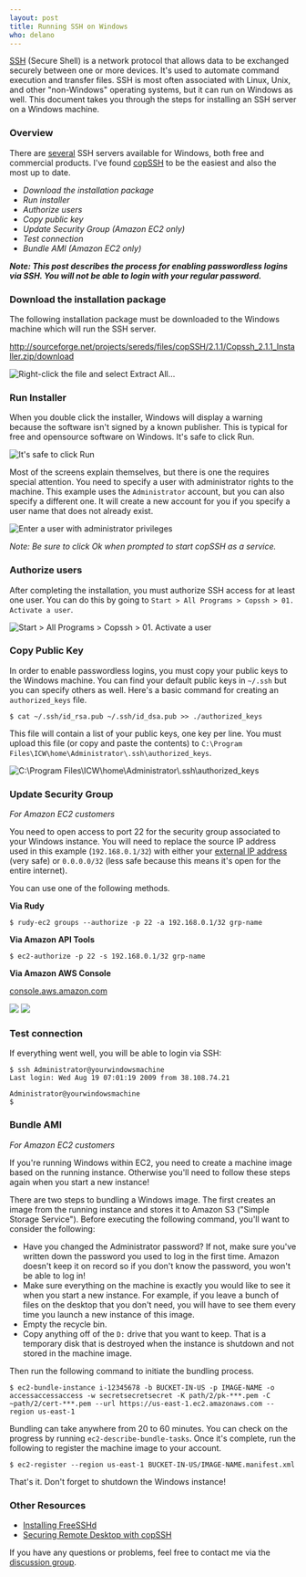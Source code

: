 ```yaml
---
layout: post
title: Running SSH on Windows
who: delano
---
```



[SSH](http://en.wikipedia.org/wiki/Secure_Shell) (Secure Shell) is a network protocol that allows data to be exchanged securely between one or more devices. It's used to automate command execution and transfer files. SSH is most often associated with Linux, Unix, and other "non-Windows" operating systems, but it can run on Windows as well. This document takes you through the steps for installing an SSH server on a Windows machine. 

### Overview ###


There are [several](http://www.openssh.com/windows.html) SSH servers available for Windows, both free and commercial products. I've found [copSSH](http://www.itefix.no/copssh/) to be the easiest and also the most up to date. 

* _Download the installation package_
* _Run installer_
* _Authorize users_
* _Copy public key_
* _Update Security Group (Amazon EC2 only)_ 
* _Test connection_
* _Bundle AMI (Amazon EC2 only)_

***Note: This post describes the process for enabling passwordless logins via SSH. You will not be able to login with your regular password.***


### Download the installation package ###

The following installation package must be downloaded to the Windows machine which will run the SSH server. 

<a href="http://sourceforge.net/projects/sereds/files/copSSH/2.1.1/Copssh_2.1.1_Installer.zip/download">http://sourceforge.net/projects/sereds/files/copSSH/2.1.1/Copssh_2.1.1_Installer.zip/download</a>

<img class="graphic" src="/blog/assets/2009-q3/ssh-on-windows-01-extract.png" border="0" alt="Right-click the file and select Extract All..." />


### Run Installer ###

When you double click the installer, Windows will display a warning because the software isn't signed by a known publisher. This is typical for free and opensource software on Windows. It's safe to click Run. 

<img class="graphic" src="/blog/assets/2009-q3/ssh-on-windows-03-accept.png" border="0" alt="It's safe to click Run" />

Most of the screens explain themselves, but there is one the requires special attention. You need to specify a user with administrator rights to the machine. This example uses the `Administrator` account, but you can also specify a different one. It will create a new account for you if you specify a user name that does not already exist. 

<img class="graphic" src="/blog/assets/2009-q3/ssh-on-windows-04-admin.png" border="0" alt="Enter a user with administrator privileges" />

*Note: Be sure to click Ok when prompted to start copSSH as a service.*


### Authorize users ###

After completing the installation, you must authorize SSH access for at least one user. You can do this by going to `Start > All Programs > Copssh > 01. Activate a user`.

<img class="graphic" src="/blog/assets/2009-q3/ssh-on-windows-05-user.png" border="0" alt="Start &gt; All Programs &gt; Copssh &gt; 01. Activate a user"/>


### Copy Public Key ###

In order to enable passwordless logins, you must copy your public keys to the Windows machine. You can find your default public keys in `~/.ssh` but you can specify others as well. Here's a basic command for creating an `authorized_keys` file. 

    $ cat ~/.ssh/id_rsa.pub ~/.ssh/id_dsa.pub >> ./authorized_keys

This file will contain a list of your public keys, one key per line. You must upload this file (or copy and paste the contents) to `C:\Program Files\ICW\home\Administrator\.ssh\authorized_keys`. 

<img class="graphic" src="/blog/assets/2009-q3/ssh-on-windows-08-authkeys.png" border="0" alt="C:\Program Files\ICW\home\Administrator\.ssh\authorized_keys" />


### Update Security Group ###

_For Amazon EC2 customers_

You need to open access to port 22 for the security group associated to your Windows instance. You will need to replace the source IP address used in this example (`192.168.0.1/32`) with either your [external IP address](http://solutious.heroku.com/ip/) (very safe) or `0.0.0.0/32` (less safe because this means it's open for the entire internet). 

You can use one of the following methods.

**Via Rudy**

    $ rudy-ec2 groups --authorize -p 22 -a 192.168.0.1/32 grp-name

**Via Amazon API Tools**

    $ ec2-authorize -p 22 -s 192.168.0.1/32 grp-name

**Via Amazon AWS Console**

<span class="graphicSubtext"><a href="http://console.aws.amazon.com">console.aws.amazon.com</a></span><br/>


<img class="graphic" src="/blog/assets/2009-q3/ssh-on-windows-09-securitygroup.png" border="0" />

<img class="graphic" src="/blog/assets/2009-q3/ssh-on-windows-10-securitygroup.png" border="0" />

### Test connection ###

If everything went well, you will be able to login via SSH:

    $ ssh Administrator@yourwindowsmachine
    Last login: Wed Aug 19 07:01:19 2009 from 38.108.74.21
    
    Administrator@yourwindowsmachine
    $ 


### Bundle AMI ###

_For Amazon EC2 customers_

If you're running Windows within EC2, you need to create a machine image based on the running instance. Otherwise you'll need to follow these steps again when you start a new instance! 

There are two steps to bundling a Windows image. The first creates an image from the running instance and stores it to Amazon S3 ("Simple Storage Service"). Before executing the following command, you'll want to consider the following:

* Have you changed the Administrator password? If not, make sure you've written down the password you used to log in the first time. Amazon doesn't keep it on record so if you don't know the password, you won't be able to log in!
* Make sure everything on the machine is exactly you would like to see it when you start a new instance. For example, if you leave a bunch of files on the desktop that you don't need, you will have to see them every time you launch a new instance of this image. 
* Empty the recycle bin. 
* Copy anything off of the `D:` drive that you want to keep. That is a temporary disk that is destroyed when the instance is shutdown and not stored in the machine image.
 
Then run the following command to initiate the bundling process.

    $ ec2-bundle-instance i-12345678 -b BUCKET-IN-US -p IMAGE-NAME -o accessaccessaccess -w secretsecretsecret -K path/2/pk-***.pem -C ~path/2/cert-***.pem --url https://us-east-1.ec2.amazonaws.com --region us-east-1

Bundling can take anywhere from 20 to 60 minutes. You can check on the progress by running `ec2-describe-bundle-tasks`. Once it's complete, run the following to register the machine image to your account. 

    $ ec2-register --region us-east-1 BUCKET-IN-US/IMAGE-NAME.manifest.xml

That's it. Don't forget to shutdown the Windows instance!


### Other Resources ###

* [Installing FreeSSHd](http://www.windowsnetworking.com/articles_tutorials/install-SSH-Server-Windows-Server-2008.html)
* [Securing Remote Desktop with copSSH](http://www.teamhackaday.com/2008/04/23/securing-windows-remote-desktop-with-copssh/)

If you have any questions or problems, feel free to contact me via the [discussion group](http://groups.google.com/group/rudy-deployment). 
